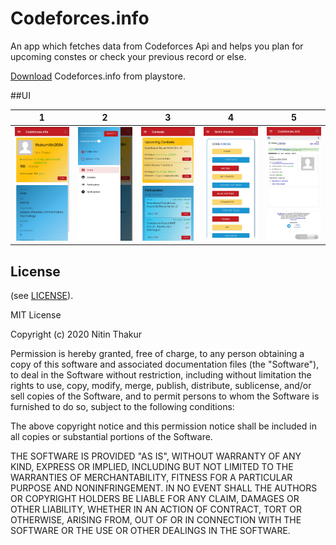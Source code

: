 # Codeforces.info
An app which fetches data from Codeforces Api and helps you plan for upcoming constes or check your previous record or else.

[Download](https://play.google.com/store/apps/details?id=com.thakurnitin2684.codeforces) Codeforces.info from playstore.

##UI

1      |  2 |3 |4 |5
:-------------------------:|:-------------------------:|:-------------------------:|:-------------------------:|:-------------------------:
![Alt text](/ss/IMG_20200508_152147.jpg?raw=false "Optional Title")  | ![Alt text](/ss/IMG_20200508_152216.jpg?raw=false "Optional Title") |![Alt text](/ss/IMG_20200508_152246.jpg?raw=false "Optional Title") |![Alt text](/ss/IMG_20200508_152309.jpg?raw=false "Optional Title") |![Alt text](/ss/IMG_20200508_152323.jpg?raw=false "Optional Title")

## License

(see [LICENSE](LICENSE)).

MIT License

Copyright (c) 2020 Nitin Thakur

Permission is hereby granted, free of charge, to any person obtaining a copy
of this software and associated documentation files (the "Software"), to deal
in the Software without restriction, including without limitation the rights
to use, copy, modify, merge, publish, distribute, sublicense, and/or sell
copies of the Software, and to permit persons to whom the Software is
furnished to do so, subject to the following conditions:

The above copyright notice and this permission notice shall be included in all
copies or substantial portions of the Software.

THE SOFTWARE IS PROVIDED "AS IS", WITHOUT WARRANTY OF ANY KIND, EXPRESS OR
IMPLIED, INCLUDING BUT NOT LIMITED TO THE WARRANTIES OF MERCHANTABILITY,
FITNESS FOR A PARTICULAR PURPOSE AND NONINFRINGEMENT. IN NO EVENT SHALL THE
AUTHORS OR COPYRIGHT HOLDERS BE LIABLE FOR ANY CLAIM, DAMAGES OR OTHER
LIABILITY, WHETHER IN AN ACTION OF CONTRACT, TORT OR OTHERWISE, ARISING FROM,
OUT OF OR IN CONNECTION WITH THE SOFTWARE OR THE USE OR OTHER DEALINGS IN THE
SOFTWARE.

